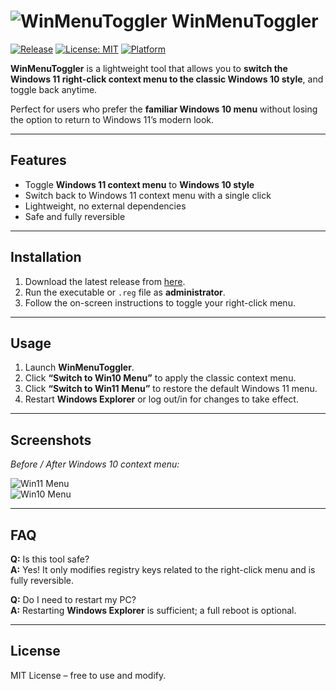 # ![WinMenuToggler](https://img.icons8.com/color/48/windows-10.png) WinMenuToggler

[![Release](https://img.shields.io/github/v/release/yourusername/WinMenuToggler)](https://github.com/yourusername/WinMenuToggler/releases)
[![License: MIT](https://img.shields.io/badge/License-MIT-green.svg)](LICENSE)
[![Platform](https://img.shields.io/badge/Platform-Windows-blue)](https://github.com/yourusername/WinMenuToggler)

**WinMenuToggler** is a lightweight tool that allows you to **switch the Windows 11 right-click context menu to the classic Windows 10 style**, and toggle back anytime.  

Perfect for users who prefer the **familiar Windows 10 menu** without losing the option to return to Windows 11’s modern look.

---

## Features

- Toggle **Windows 11 context menu** to **Windows 10 style**  
- Switch back to Windows 11 context menu with a single click  
- Lightweight, no external dependencies  
- Safe and fully reversible  

---

## Installation

1. Download the latest release from [here](https://github.com/rajeshc-git/WinMenuToggler/releases).  
2. Run the executable or `.reg` file as **administrator**.  
3. Follow the on-screen instructions to toggle your right-click menu.  

---

## Usage

1. Launch **WinMenuToggler**.  
2. Click **“Switch to Win10 Menu”** to apply the classic context menu.  
3. Click **“Switch to Win11 Menu”** to restore the default Windows 11 menu.  
4. Restart **Windows Explorer** or log out/in for changes to take effect.  

---

## Screenshots

*Before / After Windows 10 context menu:*  

![Win11 Menu](https://via.placeholder.com/400x300?text=Win11+Menu)  
![Win10 Menu](https://via.placeholder.com/400x300?text=Win10+Menu)  

---

## FAQ

**Q:** Is this tool safe?  
**A:** Yes! It only modifies registry keys related to the right-click menu and is fully reversible.  

**Q:** Do I need to restart my PC?  
**A:** Restarting **Windows Explorer** is sufficient; a full reboot is optional.  

---

## License

MIT License – free to use and modify.  
